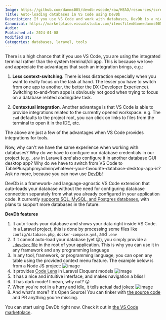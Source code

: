 ```yaml
---
Image: https://github.com/damms005/devdb-vscode/raw/HEAD/resources/screenshots/light-dark-mode.png
Title: Auto-loading databases in VS Code using DevDb
Description: If you use VS Code and work with databases, DevDb is a nice database GUI client that loads your database using configuration from your workspace codebase and displays the data right inside the IDE!
Canonical: https://marketplace.visualstudio.com/items?itemName=damms005.devdb
Audio:
Published at: 2024-01-08
Modified at:
Categories: databases, laravel, tools
---
```


There is a high chance that if you use VS Code, you are using the integrated terminal rather than the system terminal/cli app. This is because we love and appreciate the advantages that such an integration brings, e.g.:

1. **Less context-switching**. There is less distraction especially when you want to really focus on the task at hand. The lesser you have to switch from one app to another, the better the DX (Developer Experience). Switching to-and-from apps is obviously not good when trying to focus on a database related coding/dev task.

2. **Contextual integration**. Another advantage is that VS Code is able to provide integrations related to the currently opened workspace. e.g. The `cwd` defaults to the project root, you can click on links to files from the terminal to open it in the IDE, etc.

The above are just a few of the advantages when VS Code provides integrations for tools.

Now, why can't we have the same experience when working with databases? Why do we have to configure our database credentials in our project (e.g. `.env` in Laravel) *and* also configure it in another database GUI desktop app? Why do we have to switch from VS Code to TablePlus/phpmyadmin/whatever-your-favourite-database-desktop-app-is? Ask no more, because you can now use [DevDb](https://marketplace.visualstudio.com/items?itemName=damms005.devdb)!

DevDb is a framework- and language-agnostic VS Code extension that auto-loads your database without the need for configuring database connection separately from what you already configured in your application code. It currently [supports SQL, MySQL, and Postgres databases](https://github.com/damms005/devdb-vscode/#supported-databases), with plans to support more databases in the future.

**DevDb features**
1. It auto-loads your database and shows your data right inside VS Code. In a Laravel project, this is done by processing some files like `config/database.php`, `docker-compose.yml`, and `.env`
2. If it cannot auto-load your database (yet 😉), you simply provide a [`.devdbrc` file](https://github.com/damms005/devdb-vscode/#2-config-based-database-loading) in the root of your application. This is why you can use it in any framework and any programming language
3. In any tool, framework, or programming language, you can open any table using the provided context menu feature. The example below is from a Node JS project:
![image](https://github.com/damms005/devdb-vscode/raw/main/resources/screenshots/context-menu-contribution.png)
4. It provides [Code Lens](https://code.visualstudio.com/blogs/2017/02/12/code-lens-roundup) in Laravel Eloquent models
![image](https://github.com/damms005/devdb-vscode/raw/main/resources/screenshots/laravel-code-lens.png)
5. It has a nice and intuitive interface, and makes navigation a bliss!
6. It has dark mode! I mean, why not? 😜
7. When you're not in a hurry and idle, it tells actual dad jokes:
![image](https://github.com/damms005/devdb-vscode/raw/main/resources/screenshots/devdb-dad-joke.png)
8. And what's more? It's Open Source! You can tinker with [the source code](https://github.com/damms005/devdb-vscode/) and PR anything you're missing.

You can start using DevDb right now. Check it out in [the VS Code marketplace](https://marketplace.visualstudio.com/items?itemName=damms005.devdb).
